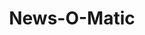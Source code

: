 ---
title: News-O-Matic
technos: Objective-C, HTML, CSS, JS
context: Tikimove
link: https://itunes.apple.com/fr/app/news-o-matic-daily-reading-for-kids/id578023255?mt=8
image: Newsomatic.jpg
---